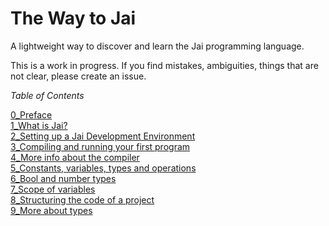 # The Way to Jai
A lightweight way to discover and learn the Jai programming language.

This is a work in progress.
If you find mistakes, ambiguities, things that are not clear, please create an issue.

_Table of Contents_

   [0_Preface](https://github.com/Ivo-Balbaert/The_Way_to_Jai/tree/main/0_Preface.md)  
   [1_What is Jai?](https://github.com/Ivo-Balbaert/The_Way_to_Jai/tree/main/1_What_is_Jai)  
   [2_Setting up a Jai Development Environment](https://github.com/Ivo-Balbaert/The_Way_to_Jai/tree/main/2_Setting_up_a_Jai_Development_Environment)  
   [3_Compiling and running your first program](https://github.com/Ivo-Balbaert/The_Way_to_Jai/tree/main/3_Compiling_and_running_your_first_program)  
   [4_More info about the compiler](https://github.com/Ivo-Balbaert/The_Way_to_Jai/tree/main/4_More_info_about_the_compiler)  
   [5_Constants, variables, types and operations](https://github.com/Ivo-Balbaert/The_Way_to_Jai/tree/main/5_Constants_variables_types_and_operations)  
   [6_Bool and number types](https://github.com/Ivo-Balbaert/The_Way_to_Jai/tree/main/6_Bool_and_number%20types)  
   [7_Scope of variables](https://github.com/Ivo-Balbaert/The_Way_to_Jai/tree/main/7_Scope_of_variables)  
   [8_Structuring the code of a project](https://github.com/Ivo-Balbaert/The_Way_to_Jai/tree/main/8_Structuring_the_code_of_a_project)  
   [9_More about types](https://github.com/Ivo-Balbaert/The_Way_to_Jai/tree/main/9_More_about_types)

   